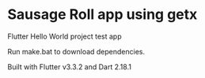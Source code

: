 # Sausage Roll app using getx

Flutter Hello World project test app

Run make.bat to download dependencies. 

Built with Flutter v3.3.2 and Dart 2.18.1
